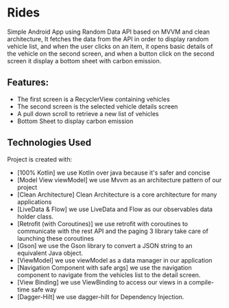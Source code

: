 # Rides

Simple Android App using Random Data API based on MVVM and clean architecture, It fetches the data from the API in order to display random vehicle list, and when the user clicks on an item, it opens basic details of the vehicle on the second screen, and when a button click on the second screen it display a bottom sheet with carbon emission.

## Features:

* The first screen is a RecyclerView containing vehicles 
* The second screen is the selected vehicle details screen
* A pull down scroll to retrieve a new list of vehicles
* Bottom Sheet to display carbon emission

## Technologies Used

Project is created with:

* [100% Kotlin] we use Kotlin over java because it's safer and concise
* [Model View viewModel] we use Mvvm as an architecture pattern of our project
* [Clean Architecture] Clean Architecture is a core architecture for many applications
* [LiveData & Flow] we use LiveData and Flow as our observables data holder class.
* [Retrofit (with Coroutines)] we use retrofit with coroutines to communicate with the rest API and the paging 3 library take care of launching these coroutines
* [Gson] we use the Gson library to convert a JSON string to an equivalent Java object.
* [ViewModel] we use viewModel as a data manager in our application
* [Navigation Component with safe args] we use the navigation component to navigate from the vehicles list to the detail screen.
* [View Binding] we use ViewBinding to access our views in a compile-time safe way
* [Dagger-Hilt] we use dagger-hilt for Dependency Injection.
